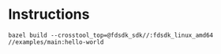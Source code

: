 # Instructions

```
bazel build --crosstool_top=@fdsdk_sdk//:fdsdk_linux_amd64 //examples/main:hello-world
```